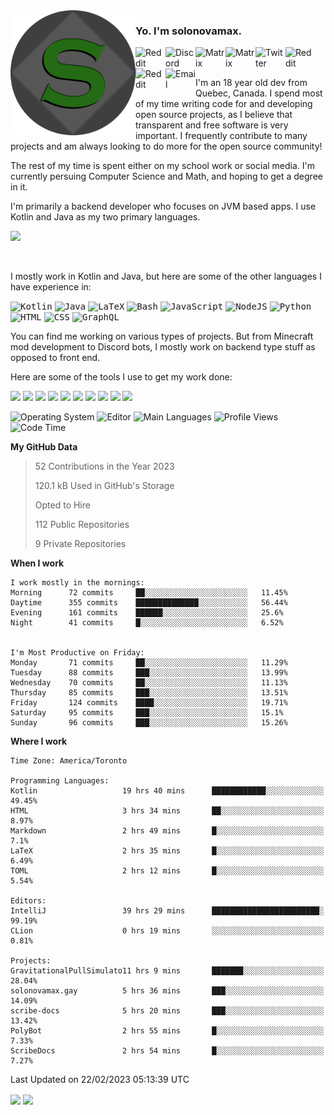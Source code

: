 <img align="left" alt="Avatar" width="200px" src="https://raw.githubusercontent.com/solonovamax/solonovamax/main/solonovamax-circle.png" />

### Yo. I'm solonovamax.

<a href="https://gitlab.com/solonovamax">
    <img align="left" alt="Reddit" width="48px" src="https://img.icons8.com/color/2x/gitlab.png">
</a>

<a href="https://discord.solonovamax.gay">
    <img align="left" alt="Discord" width="48px" src="https://img.icons8.com/color/2x/discord-logo.png">
</a>

<a href="https://matrix.to/#/@solonovamax:matrix.org?#gh-light-mode-only">
    <img align="left" alt="Matrix" width="48px" src="https://img.icons8.com/000000/material/2x/matrix-logo.png">
</a>
<a href="https://matrix.to/#/@solonovamax:matrix.org?#gh-dark-mode-only">
    <img align="left" alt="Matrix" width="48px" src="https://img.icons8.com/FFFFFF/material/2x/matrix-logo.png">
</a>

<a href="https://twitter.com/solonovamax">
    <img align="left" alt="Twitter" width="48px" src="https://img.icons8.com/color/2x/twitter.png">
</a>

<!-- <a href="https://twitch.tv/solonovamax">
    <img align="left" alt="Twitch" width="48px" src="https://img.icons8.com/color/2x/twitch.png">
</a> -->

<a href="https://reddit.com/u/solonovamax">
    <img align="left" alt="Reddit" width="48px" src="https://img.icons8.com/color/2x/reddit.png">
</a>

<a href="https://www.youtube.com/channel/UCTxCeyGu41WfEBT8mXpjHMA">
    <img align="left" alt="Reddit" width="48px" src="https://img.icons8.com/color/2x/youtube.png">
</a>

<a href="mailto:solonovamax@12oclockpoint.com">
    <img align="left" alt="Email" width="48px" src="https://img.icons8.com/fluency/2x/mail.png">
</a>

<!-- <a href="https://open.spotify.com/user/solonovamax">
    <img align="left" alt="Spotify" width="48px" src="https://img.icons8.com/color/2x/spotify.png">
</a> -->

<br/>
<br/>

I'm an 18 year old dev from Quebec, Canada.
I spend most of my time writing code for and developing open source projects, as I believe that transparent and free software is very important.
I frequently contribute to many projects and am always looking to do more for the open source community!

The rest of my time is spent either on my school work or social media. I'm currently persuing Computer Science and Math, and hoping to get a degree in it.

I'm primarily a backend developer who focuses on JVM based apps. I use Kotlin and Java as my two primary languages.


<a href="https://github.com/ryo-ma/github-profile-trophy"><img src="https://github-profile-trophy.vercel.app/?username=solonovamax&margin-w=15&row=1"/></a> 

<br/>

I mostly work in Kotlin and Java, but here are some of the other languages I have experience in:

<kbd><img height="32" alt="Kotlin" src="https://img.icons8.com/color/1x/kotlin.png"></kbd>
<kbd><img height="32" alt="Java" src="https://img.icons8.com/color/1x/java-coffee-cup-logo.png"></kbd>
<kbd><img height="32" alt="LaTeX" src="https://img.icons8.com/color/1x/latex.png"></kbd>
<kbd><img height="32" alt="Bash" src="https://img.icons8.com/color/1x/console.png"></kbd>
<kbd><img height="32" alt="JavaScript" src="https://img.icons8.com/color/1x/javascript.png"></kbd>
<kbd><img height="32" alt="NodeJS" src="https://img.icons8.com/color/1x/nodejs.png"></kbd>
<kbd><img height="32" alt="Python" src="https://img.icons8.com/color/1x/python.png"></kbd>
<kbd><img height="32" alt="HTML" src="https://img.icons8.com/color/1x/html-5.png"></kbd>
<kbd><img height="32" alt="CSS" src="https://img.icons8.com/color/1x/css3.png"></kbd>
<kbd><img height="32" alt="GraphQL" src="https://img.icons8.com/color/1x/graphql.png"></kbd>

You can find me working on various types of projects.
But from Minecraft mod development to Discord bots, I mostly work on backend type stuff as opposed to front end.

Here are some of the tools I use to get my work done:

<kbd><img height="32" src="https://img.icons8.com/color/2x/intellij-idea.png"></kbd>
<kbd><img height="32" src="https://img.icons8.com/color/2x/linux.png"></kbd>
<kbd><img height="32" src="https://img.icons8.com/fluent/2x/console.png"></kbd>
<kbd><img height="32" src="https://img.icons8.com/color/2x/open-source.png"></kbd>
<kbd><img height="32" src="https://img.icons8.com/color/2x/git.png"></kbd>
<kbd><img height="32" src="https://img.icons8.com/color/2x/docker.png"></kbd>
<kbd><img height="32" src="https://img.icons8.com/color/2x/mongodb.png"></kbd>
<kbd><img height="32" src="https://img.icons8.com/color/2x/nginx.png"></kbd>
<a href="?#gh-light-mode-only"><kbd><img height="32" src="https://img.icons8.com/metro/2x/mysql.png"></kbd></a>
<a href="?#gh-dark-mode-only"><kbd><img height="32" src="https://img.icons8.com/FFFFFF/metro/2x/mysql.png"></kbd></a>

![Operating System](https://img.shields.io/badge/OS-Arch%20Linux-informational?style=for-the-badge&logo=Arch%20Linux&logoColor=white&color=007ec6)
![Editor](https://img.shields.io/badge/Editor-IntelliJ%20Idea-informational?style=for-the-badge&logo=IntelliJ%20Idea&logoColor=white&color=007ec6)
![Main Languages](https://img.shields.io/badge/Main%20Languages-Java%20%26%20Kotlin-informational?style=for-the-badge&logo=Java&logoColor=white&color=007ec6)
![Profile Views](https://komarev.com/ghpvc/?username=solonovamax&color=blue&style=for-the-badge)
![Code Time](https://img.shields.io/endpoint?url=https://wakapi.dev/api/compat/shields/v1/solonovamax/interval:all_time&label=Code%20Time&style=for-the-badge&color=blue)

<!--START_SECTION:waka-->
**My GitHub Data**

> 52 Contributions in the Year 2023
> 
> 120.1 kB Used in GitHub's Storage
> 
> Opted to Hire
> 
> 112 Public Repositories
> 
> 9 Private Repositories
> 
**When I work** 

```text
I work mostly in the mornings: 
Morning      72 commits     ██░░░░░░░░░░░░░░░░░░░░░░░   11.45% 
Daytime      355 commits    ██████████████░░░░░░░░░░░   56.44% 
Evening      161 commits    ██████░░░░░░░░░░░░░░░░░░░   25.6% 
Night        41 commits     █░░░░░░░░░░░░░░░░░░░░░░░░   6.52%


I'm Most Productive on Friday: 
Monday       71 commits     ██░░░░░░░░░░░░░░░░░░░░░░░   11.29% 
Tuesday      88 commits     ███░░░░░░░░░░░░░░░░░░░░░░   13.99% 
Wednesday    70 commits     ██░░░░░░░░░░░░░░░░░░░░░░░   11.13% 
Thursday     85 commits     ███░░░░░░░░░░░░░░░░░░░░░░   13.51% 
Friday       124 commits    ████░░░░░░░░░░░░░░░░░░░░░   19.71% 
Saturday     95 commits     ███░░░░░░░░░░░░░░░░░░░░░░   15.1% 
Sunday       96 commits     ███░░░░░░░░░░░░░░░░░░░░░░   15.26%

```


**Where I work** 

```text
Time Zone: America/Toronto

Programming Languages: 
Kotlin                   19 hrs 40 mins      ████████████░░░░░░░░░░░░░   49.45% 
HTML                     3 hrs 34 mins       ██░░░░░░░░░░░░░░░░░░░░░░░   8.97% 
Markdown                 2 hrs 49 mins       █░░░░░░░░░░░░░░░░░░░░░░░░   7.1% 
LaTeX                    2 hrs 35 mins       █░░░░░░░░░░░░░░░░░░░░░░░░   6.49% 
TOML                     2 hrs 12 mins       █░░░░░░░░░░░░░░░░░░░░░░░░   5.54%

Editors: 
IntelliJ                 39 hrs 29 mins      ████████████████████████░   99.19% 
CLion                    0 hrs 19 mins       ░░░░░░░░░░░░░░░░░░░░░░░░░   0.81%

Projects: 
GravitationalPullSimulato11 hrs 9 mins       ███████░░░░░░░░░░░░░░░░░░   28.04% 
solonovamax.gay          5 hrs 36 mins       ███░░░░░░░░░░░░░░░░░░░░░░   14.09% 
scribe-docs              5 hrs 20 mins       ███░░░░░░░░░░░░░░░░░░░░░░   13.42% 
PolyBot                  2 hrs 55 mins       █░░░░░░░░░░░░░░░░░░░░░░░░   7.33% 
ScribeDocs               2 hrs 54 mins       █░░░░░░░░░░░░░░░░░░░░░░░░   7.27%

```


 Last Updated on 22/02/2023 05:13:39 UTC
<!--END_SECTION:waka-->

<div style="white-space:nowrap;width:100%;position: relative;display: inline-block">
<img align="center" src="https://github-readme-stats.vercel.app/api?username=solonovamax&custom_title=solonovamax%27s%20Github%20Stats&langs_count=5&include_all_commits=true&count_private=true&show_icons=true&theme=github_dark"/>
<img align="center" src="https://github-readme-stats.vercel.app/api/wakatime?api_domain=wakapi.dev&username=solonovamax&range=last_30_days&custom_title=solonovamax%27s+Primary+Languages+%28Last+Month%29&langs_count=10&show_icons=true&theme=github_dark"/>
</div>
